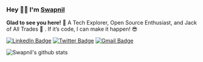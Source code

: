 ### Hey 👋🏻 I'm [Swapnil](https://swapnilsparsh.github.io) 

**Glad to see you here!** 🤩 A Tech Explorer, Open Source Enthusiast, and Jack of All Trades 🚀 . If it’s code, I can make it happen! 😎

[![LinkedIn Badge](https://img.shields.io/badge/LinkedIn-swapnilsparsh-blue?logo=linkedin)](https://www.linkedin.com/in/swapnilsparsh/)
[![Twitter Badge](http://img.shields.io/badge/-@swapnilsparsh-1ca0f1?style=social&logo=x&logoColor=blue&link=https://twitter.com/swapnilsparsh)](https://twitter.com/swapnilsparsh) 
[![Gmail Badge](https://img.shields.io/badge/-GMail-c14438?style=social&logo=Gmail&logoColor=red&link=mailto:arezona.lucky55@gmail.com)](mailto:arezona.lucky55@gmail.com)

![Swapnil's github stats](https://github-readme-stats.vercel.app/api?username=swapnilsparsh&show_icons=true&hide_border=true)
